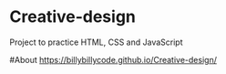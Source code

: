 # Creative-design
Project to practice HTML, CSS and JavaScript

#About
https://billybillycode.github.io/Creative-design/
